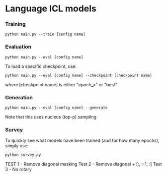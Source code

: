 # Language ICL models

### Training

```
python main.py --train [config name]
```

### Evaluation

```
python main.py --eval [config name]
```

To load a specific checkpoint, use:

```
python main.py --eval [config name] --checkpoint [checkpoint name]
```

where [checkpoint name] is either "epoch_x" or "best"

### Generation

```
python main.py --eval [config name] --generate
```

Note that this uses nucleus (top-p) sampling

### Survey

To quickly see what models have been trained (and for how many epochs), simply use:

```
python survey.py
```

TEST 1 - Remove diagonal masking
Test 2 - Remove diagonal + [:, :-1, :]
Test 3 - No rotary

